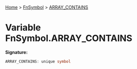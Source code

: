 [Home](../../../index.md) &gt; [FnSymbol](../../fnsymbol.md) &gt; [ARRAY\_CONTAINS](./array_contains.md)

# Variable FnSymbol.ARRAY\_CONTAINS


<b>Signature:</b>

```typescript
ARRAY_CONTAINS: unique symbol
```
